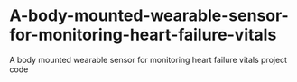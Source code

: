 # A-body-mounted-wearable-sensor-for-monitoring-heart-failure-vitals
A body mounted wearable sensor for monitoring heart failure vitals project code
